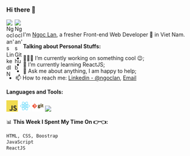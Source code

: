 ### Hi there 👋
<a href="https://www.linkedin.com/in/doanthingoclan98/">
  <img align="left" alt="Ngoclan's LinkedIN" width="22px" src="https://cdn.jsdelivr.net/npm/simple-icons@3.13.0/icons/linkedin.svg" />
</a>
<a href="https://github.com/NgoclanDoan">
  <img align="left" alt="Ngoclan's Github" width="22px" src="https://cdn.jsdelivr.net/npm/simple-icons@v3/icons/github.svg" />
</a>
<br />

I'm [Ngoc Lan](https://www.linkedin.com/in/doan-thi-ngoc-lan-993616188/), a fresher Front-end Web Developer 🚀 in Viet Nam.
  
**Talking about Personal Stuffs:**

- 👨🏽‍💻 I’m currently working on something cool :wink:;
- 🌱 I’m currently learning ReactJS; 
- 💬 Ask me about anything, I am happy to help;
- 📫 How to reach me: [Linkedin - @ngoclan](https://www.linkedin.com/in/doanthingoclan98/), [Email](mailto:dtnlanat13m@gmail.com)


**Languages and Tools:**  

<code><img height="30" src="https://raw.githubusercontent.com/github/explore/80688e429a7d4ef2fca1e82350fe8e3517d3494d/topics/javascript/javascript.png"></code>
<code><img height="30" src="https://raw.githubusercontent.com/github/explore/80688e429a7d4ef2fca1e82350fe8e3517d3494d/topics/react/react.png"></code>
<code><img height="30" src="https://raw.githubusercontent.com/github/explore/80688e429a7d4ef2fca1e82350fe8e3517d3494d/topics/git/git.png"></code>
<code><img height="30" src="https://cdn.jsdelivr.net/gh/devicons/devicon/icons/bootstrap/bootstrap-original-wordmark.svg"></code>

📊 **This Week I Spent My Time On 👉👈:**
<!--START_SECTION:waka-->
```text
HTML, CSS, Boostrap            
JavaScript                    
ReactJS                
```
<!--END_SECTION:waka-->

